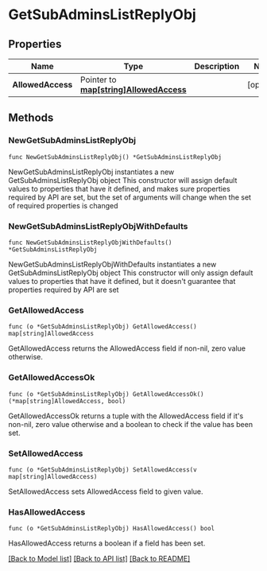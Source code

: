 # GetSubAdminsListReplyObj

## Properties

Name | Type | Description | Notes
------------ | ------------- | ------------- | -------------
**AllowedAccess** | Pointer to [**map[string]AllowedAccess**](AllowedAccess.md) |  | [optional] 

## Methods

### NewGetSubAdminsListReplyObj

`func NewGetSubAdminsListReplyObj() *GetSubAdminsListReplyObj`

NewGetSubAdminsListReplyObj instantiates a new GetSubAdminsListReplyObj object
This constructor will assign default values to properties that have it defined,
and makes sure properties required by API are set, but the set of arguments
will change when the set of required properties is changed

### NewGetSubAdminsListReplyObjWithDefaults

`func NewGetSubAdminsListReplyObjWithDefaults() *GetSubAdminsListReplyObj`

NewGetSubAdminsListReplyObjWithDefaults instantiates a new GetSubAdminsListReplyObj object
This constructor will only assign default values to properties that have it defined,
but it doesn't guarantee that properties required by API are set

### GetAllowedAccess

`func (o *GetSubAdminsListReplyObj) GetAllowedAccess() map[string]AllowedAccess`

GetAllowedAccess returns the AllowedAccess field if non-nil, zero value otherwise.

### GetAllowedAccessOk

`func (o *GetSubAdminsListReplyObj) GetAllowedAccessOk() (*map[string]AllowedAccess, bool)`

GetAllowedAccessOk returns a tuple with the AllowedAccess field if it's non-nil, zero value otherwise
and a boolean to check if the value has been set.

### SetAllowedAccess

`func (o *GetSubAdminsListReplyObj) SetAllowedAccess(v map[string]AllowedAccess)`

SetAllowedAccess sets AllowedAccess field to given value.

### HasAllowedAccess

`func (o *GetSubAdminsListReplyObj) HasAllowedAccess() bool`

HasAllowedAccess returns a boolean if a field has been set.


[[Back to Model list]](../README.md#documentation-for-models) [[Back to API list]](../README.md#documentation-for-api-endpoints) [[Back to README]](../README.md)


